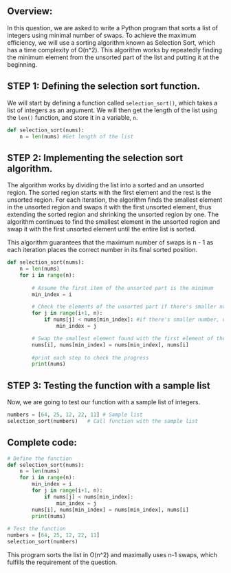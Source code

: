 ## Overview: 
In this question, we are asked to write a Python program that sorts a list of integers using minimal number of swaps. To achieve the maximum efficiency, we will use a sorting algorithm known as Selection Sort, which has a time complexity of O(n^2). This algorithm works by repeatedly finding the minimum element from the unsorted part of the list and putting it at the beginning.

## STEP 1: Defining the selection sort function. 
We will start by defining a function called `selection_sort()`, which takes a list of integers as an argument. We will then get the length of the list using the `len()` function, and store it in a variable, `n`.

```python
def selection_sort(nums):
    n = len(nums) #Get length of the list
```

## STEP 2: Implementing the selection sort algorithm.
The algorithm works by dividing the list into a sorted and an unsorted region. The sorted region starts with the first element and the rest is the unsorted region. For each iteration, the algorithm finds the smallest element in the unsorted region and swaps it with the first unsorted element, thus extending the sorted region and shrinking the unsorted region by one. The algorithm continues to find the smallest element in the unsorted region and swap it with the first unsorted element until the entire list is sorted. 

This algorithm guarantees that the maximum number of swaps is n - 1 as each iteration places the correct number in its final sorted position.

```python
def selection_sort(nums):
    n = len(nums)
    for i in range(n):
        
        # Assume the first item of the unsorted part is the minimum
        min_index = i

        # Check the elements of the unsorted part if there's smaller number than current minimum
        for j in range(i+1, n):
            if nums[j] < nums[min_index]: #if there's smaller number, update min_index
                min_index = j

        # Swap the smallest element found with the first element of the unsorted part    
        nums[i], nums[min_index] = nums[min_index], nums[i]
        
        #print each step to check the progress
        print(nums)
```
 
## STEP 3: Testing the function with a sample list
Now, we are going to test our function with a sample list of integers.

```python
numbers = [64, 25, 12, 22, 11] # Sample list
selection_sort(numbers)   # Call function with the sample list
```

## Complete code:
```python
# Define the function
def selection_sort(nums):
    n = len(nums)
    for i in range(n):
        min_index = i
        for j in range(i+1, n):
            if nums[j] < nums[min_index]:
                min_index = j
        nums[i], nums[min_index] = nums[min_index], nums[i]
        print(nums)
        
# Test the function
numbers = [64, 25, 12, 22, 11]
selection_sort(numbers)
```

This program sorts the list in O(n^2) and maximally uses n-1 swaps, which fulfills the requirement of the question.